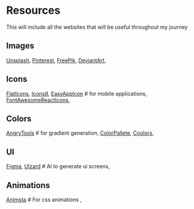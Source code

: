 # Resources
This will include all the websites that will be useful throughout my journey


## Images
[Unsplash](https://unsplash.com/),
[Pinterest](https://pinterest.com/),
[FreePik](https://www.freepik.com/),
[DeviantArt](https://www.deviantart.com/),


## Icons
[FlatIcons](https://www.flaticon.com/icons),
[Icons8](https://icons8.com/icons),
[EasyAppIcon](https://easyappicon.com/)  # for mobile applications,
[FontAwesomeReactIcons](https://fontawesome.com/icons/react?f=brands&s=solid),


## Colors

[AngryTools](https://angrytools.com/gradient/)  # for gradient generation,
[ColorPallete](https://colorhunt.co/),
[Coolors](https://coolors.co/),

## UI
[Figma](https://www.figma.com/),
[UIzard](https://uizard.com) # AI to generate ui screens,

## Animations
[Animsta](https://animista.net/) # For css animations ,
